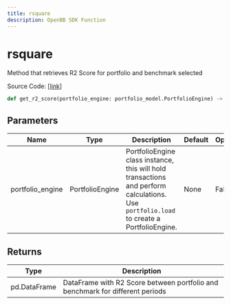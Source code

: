 ```yaml
---
title: rsquare
description: OpenBB SDK Function
---
```


# rsquare

Method that retrieves R2 Score for portfolio and benchmark selected

Source Code: [[link](https://github.com/OpenBB-finance/OpenBBTerminal/tree/main/openbb_terminal/portfolio/portfolio_model.py#L825)]

```python
def get_r2_score(portfolio_engine: portfolio_model.PortfolioEngine) -> pd.DataFrame
```
## Parameters

| Name | Type | Description | Default | Optional |
| ---- | ---- | ----------- | ------- | -------- |
| portfolio_engine | PortfolioEngine | PortfolioEngine class instance, this will hold transactions and perform calculations.<br/>Use `portfolio.load` to create a PortfolioEngine. | None | False |

## Returns

| Type | Description |
| ---- | ----------- |
| pd.DataFrame | DataFrame with R2 Score between portfolio and benchmark for different periods |

